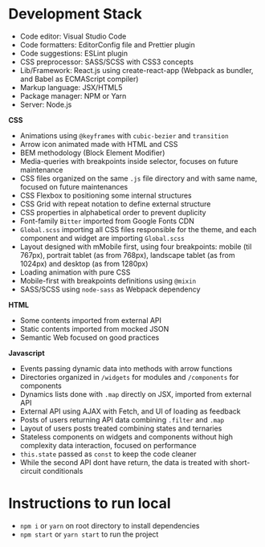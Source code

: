 <!-- prettier-ignore -->
# Development Stack

-   Code editor: Visual Studio Code
-   Code formatters: EditorConfig file and Prettier plugin
-   Code suggestions: ESLint plugin
-   CSS preprocessor: SASS/SCSS with CSS3 concepts
-   Lib/Framework: React.js using create-react-app (Webpack as bundler, and Babel as ECMAScript compiler)
-   Markup language: JSX/HTML5
-   Package manager: NPM or Yarn
-   Server: Node.js

**CSS**

-   Animations using `@keyframes` with `cubic-bezier` and `transition`
-   Arrow icon animated made with HTML and CSS
-   BEM methodology (Block Element Modifier)
-   Media-queries with breakpoints inside selector, focuses on future maintenance
-   CSS files organized on the same `.js` file directory and with same name, focused on future maintenances
-   CSS Flexbox to positioning some internal structures
-   CSS Grid with repeat notation to define external structure
-   CSS properties in alphabetical order to prevent duplicity
-   Font-family `Bitter` imported from Google Fonts CDN
-   `Global.scss` importing all CSS files responsible for the theme, and each component and widget are importing `Global.scss`
-   Layout designed with mMobile first, using four breakpoints: mobile (til 767px), portrait tablet (as from 768px), landscape tablet (as from 1024px) and desktop (as from 1280px)
-   Loading animation with pure CSS
-   Mobile-first with breakpoints definitions using `@mixin`
-   SASS/SCSS using `node-sass` as Webpack dependency

**HTML**

-   Some contents imported from external API
-   Static contents imported from mocked JSON
-   Semantic Web focused on good practices

**Javascript**

-   Events passing dynamic data into methods with arrow functions
-   Directories organized in `/widgets` for modules and `/components` for components
-   Dynamics lists done with `.map` directly on JSX, imported from external API
-   External API using AJAX with Fetch, and UI of loading as feedback
-   Posts of users returning API data combining `.filter` and `.map`
-   Layout of users posts treated combining states and ternaries
-   Stateless components on widgets and components without high complexity data interaction, focused on performance
-   `this.state` passed as `const` to keep the code cleaner
-   While the second API dont have return, the data is treated with short-circuit conditionals

# Instructions to run local

-   `npm i` or `yarn` on root directory to install dependencies
-   `npm start` or `yarn start` to run the project
